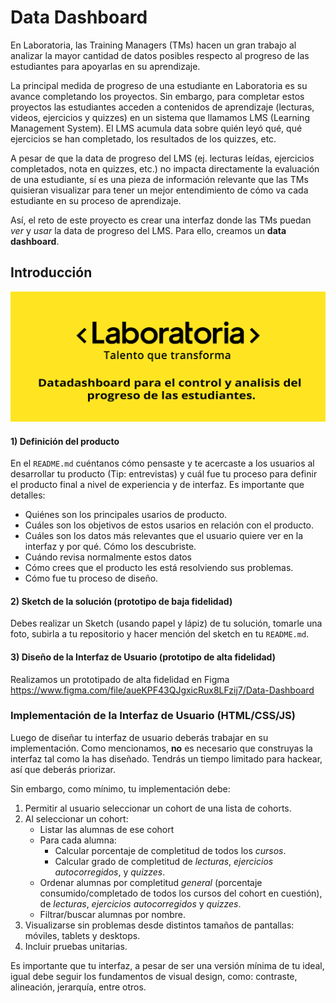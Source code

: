 # Data Dashboard

En Laboratoria, las Training Managers (TMs) hacen un gran trabajo al analizar la
mayor cantidad de datos posibles respecto al progreso de las estudiantes para
apoyarlas en su aprendizaje.

La principal medida de progreso de una estudiante en Laboratoria es su avance
completando los proyectos.
Sin embargo, para completar estos proyectos las estudiantes acceden a contenidos
de aprendizaje (lecturas, videos, ejercicios y quizzes) en un sistema que
llamamos LMS (Learning Management System). El LMS acumula data sobre quién
leyó qué, qué ejercicios se han completado, los resultados de los quizzes, etc.

A pesar de que la data de progreso del LMS (ej. lecturas leídas, ejercicios
  completados, nota en quizzes, etc.) no impacta directamente la evaluación de
  una estudiante, sí es una pieza de información relevante que las TMs
  quisieran visualizar para tener un mejor entendimiento de cómo va cada
  estudiante en su proceso de aprendizaje.

 Así, el reto de este proyecto es crear una interfaz donde las TMs puedan
_ver_ y _usar_ la data de progreso del LMS. Para ello, creamos un
**data dashboard**.

## Introducción

![Alt text](Documents/banner.png?raw=true "Datadashboard")




#### 1) Definición del producto

En el `README.md` cuéntanos cómo pensaste y te acercaste a los usuarios al
desarrollar tu producto (Tip: entrevistas) y cuál fue tu proceso para definir
el producto final a nivel de experiencia y de interfaz. Es importante que
detalles:

* Quiénes son los principales usarios de producto.
* Cuáles son los objetivos de estos usarios en relación con el producto.
* Cuáles son los datos más relevantes que el usuario quiere ver en la interfaz y
  por qué. Cómo los descubriste.
* Cuándo revisa normalmente estos datos
* Cómo crees que el producto les está resolviendo sus problemas.
* Cómo fue tu proceso de diseño.

#### 2) Sketch de la solución (prototipo de baja fidelidad)

Debes realizar un Sketch (usando papel y lápiz) de tu solución, tomarle una
foto, subirla a tu repositorio y hacer mención del sketch en tu `README.md`.

#### 3) Diseño de la Interfaz de Usuario (prototipo de alta fidelidad)

Realizamos un prototipado de alta fidelidad en Figma
https://www.figma.com/file/aueKPF43QJgxicRux8LFzij7/Data-Dashboard

### Implementación de la Interfaz de Usuario (HTML/CSS/JS)

Luego de diseñar tu interfaz de usuario deberás trabajar en su implementación.
Como mencionamos, **no** es necesario que construyas la interfaz tal como la
has diseñado. Tendrás un tiempo limitado para hackear, así que deberás priorizar.

Sin embargo, como mínimo, tu implementación debe:

1. Permitir al usuario seleccionar un cohort de una lista de cohorts.
2. Al seleccionar un cohort:
   - Listar las alumnas de ese cohort
   - Para cada alumna:
     + Calcular porcentaje de completitud de todos los _cursos_.
     + Calcular grado de completitud de _lecturas_, _ejercicios autocorregidos_,
       y _quizzes_.
   - Ordenar alumnas por completitud _general_ (porcentaje consumido/completado
     de todos los cursos del cohort en cuestión), de _lecturas_, _ejercicios
     autocorregidos_ y _quizzes_.
   - Filtrar/buscar alumnas por nombre.
3. Visualizarse sin problemas desde distintos tamaños de pantallas: móviles,
   tablets y desktops.
4. Incluir pruebas unitarias.

Es importante que tu interfaz, a pesar de ser una versión mínima de tu ideal,
igual debe seguir los fundamentos de visual design, como: contraste,
alineación, jerarquía, entre otros.
